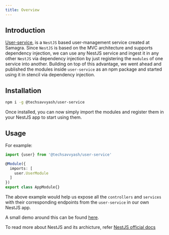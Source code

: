 ```yaml
---
title: Overview
---
```


<head>
  <title>Stencil Features</title>
</head>
<p>

## Introduction

[User-service](https://github.com/Samagra-Development/user-service), is a `NestJS` based user-management service created at Samagra. Since `NestJS` is based on the MVC architecture and supports dependency injection, we can use any NestJS service and ingest it in any other `NestJS` via dependency injection by just registering the `modules` of one service into another. Building on top of this advantage, we went ahead and published the modules inside `user-service` as an npm package and started using it in stencil via dependency injection.

## Installation

```bash
npm i -g @techsavvyash/user-service
```

Once installed, you can now simply import the modules and register them in your NestJS app to start using them.

## Usage

For example:
```ts
import {user} from '@techsavvyash/user-service'

@Module({
  imports: [
    user.UserModule
  ]
})
export class AppModule{}
```

The above example would help us expose all the `controllers` and `services` with their corresponding endpoints from the `user-service` in our own NestJS app.


A small demo around this can be found [here](https://drive.google.com/file/d/1VD63VpGrl0QmbJCfTdYJ5-6BsyeJeaFk/view?usp=sharing).

To read more about NestJS and its archicture, refer [NestJS official docs](https://docs.nestjs.com)

</p>